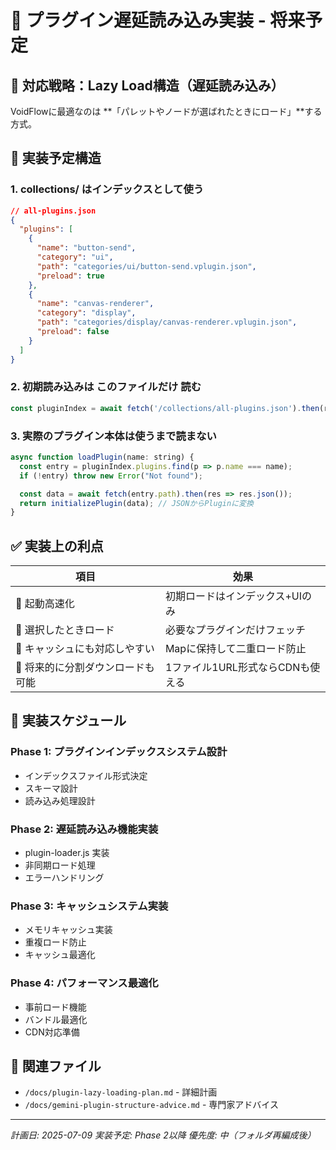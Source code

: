 # 🚀 プラグイン遅延読み込み実装 - 将来予定

## 🎯 対応戦略：Lazy Load構造（遅延読み込み）

VoidFlowに最適なのは **「パレットやノードが選ばれたときにロード」**する方式。

## 🧩 実装予定構造

### 1. collections/ はインデックスとして使う

```json
// all-plugins.json
{
  "plugins": [
    {
      "name": "button-send",
      "category": "ui",
      "path": "categories/ui/button-send.vplugin.json",
      "preload": true
    },
    {
      "name": "canvas-renderer",
      "category": "display",
      "path": "categories/display/canvas-renderer.vplugin.json",
      "preload": false
    }
  ]
}
```

### 2. 初期読み込みは このファイルだけ 読む

```javascript
const pluginIndex = await fetch('/collections/all-plugins.json').then(res => res.json());
```

### 3. 実際のプラグイン本体は使うまで読まない

```javascript
async function loadPlugin(name: string) {
  const entry = pluginIndex.plugins.find(p => p.name === name);
  if (!entry) throw new Error("Not found");

  const data = await fetch(entry.path).then(res => res.json());
  return initializePlugin(data); // JSONからPluginに変換
}
```

## ✅ 実装上の利点

| 項目 | 効果 |
|------|------|
| 🌱 起動高速化 | 初期ロードはインデックス+UIのみ |
| 🧩 選択したときロード | 必要なプラグインだけフェッチ |
| 🧠 キャッシュにも対応しやすい | Mapに保持して二重ロード防止 |
| 🐾 将来的に分割ダウンロードも可能 | 1ファイル1URL形式ならCDNも使える |

## 🔄 実装スケジュール

### Phase 1: プラグインインデックスシステム設計
- インデックスファイル形式決定
- スキーマ設計
- 読み込み処理設計

### Phase 2: 遅延読み込み機能実装
- plugin-loader.js 実装
- 非同期ロード処理
- エラーハンドリング

### Phase 3: キャッシュシステム実装
- メモリキャッシュ実装
- 重複ロード防止
- キャッシュ最適化

### Phase 4: パフォーマンス最適化
- 事前ロード機能
- バンドル最適化
- CDN対応準備

## 🎯 関連ファイル

- `/docs/plugin-lazy-loading-plan.md` - 詳細計画
- `/docs/gemini-plugin-structure-advice.md` - 専門家アドバイス

---
*計画日: 2025-07-09*
*実装予定: Phase 2以降*
*優先度: 中（フォルダ再編成後）*